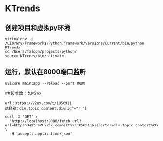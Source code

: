 #	KTrends

## 创建项目和虚拟py环境

```
virtualenv -p /Library/Frameworks/Python.framework/Versions/Current/bin/python KTrends
cd /Users/falcon/projects/python/
source KTrends/bin/activate
```

## 运行，默认在8000端口监听
```
uvicorn main:app --reload --port 8000
```

##传参数：如v2ex

```
url：https://v2ex.com/t/1056911
选择器：div.topic_content,div[id^="r_"]
```

```
curl -X 'GET' \
  'http://localhost:8000/fetch_url?url=https%3A%2F%2Fv2ex.com%2Ft%2F1056911&selector=div.topic_content%2Cdiv%5Bid%5E%3D%22r_%22%5D' \
  -H 'accept: application/json'
  ```